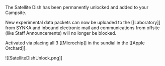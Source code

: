 The Satellite Dish has been permanently unlocked and added to your Campsite.

New experimental data packets can now be uploaded to the [[Laboratory]] from SYNKA and inbound electronic mail and communications from offsite (like Staff Announcements) will no longer be blocked.

Activated via placing all 3 [[Microchip]] in the sundial in the [[Apple Orchard]].

![[SatelliteDishUnlock.png]]